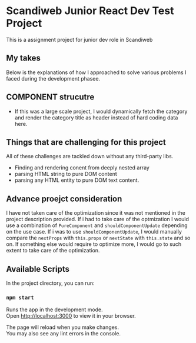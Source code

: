 # Scandiweb Junior React Dev Test Project

This is a assignment project for junior dev role in Scandiweb

## My takes

Below is the explanations of how I approached to solve various problems I faced during the development phasee.

## COMPONENT strucutre

- If this was a large scale project, I would dynamically fetch the category and render the category title as header instead of hard coding data here.

## Things that are challenging for this project

All of these challenges are tackled down without any third-party libs.

- Finding and rendering conent from deeply nested array
- parsing HTML string to pure DOM content
- parsing any HTML entity to pure DOM text content.

## Advance proejct consideration

I have not taken care of the optimization since it was not mentioned in the project description provided. If i had to take care of the optmization I would use a combination of `PureComponent` and `shouldComponentUpdate` depending on the use case. If i was to use `shouldComponentUpdate`, I would manually compare the `nextProps` with `this.props` or `nextState` with `this.state` and so on. If something else would require to optimize more, I would go to such extent to take care of the optimization.

## Available Scripts

In the project directory, you can run:

### `npm start`

Runs the app in the development mode.\
Open [http://localhost:3000](http://localhost:3000) to view it in your browser.

The page will reload when you make changes.\
You may also see any lint errors in the console.
